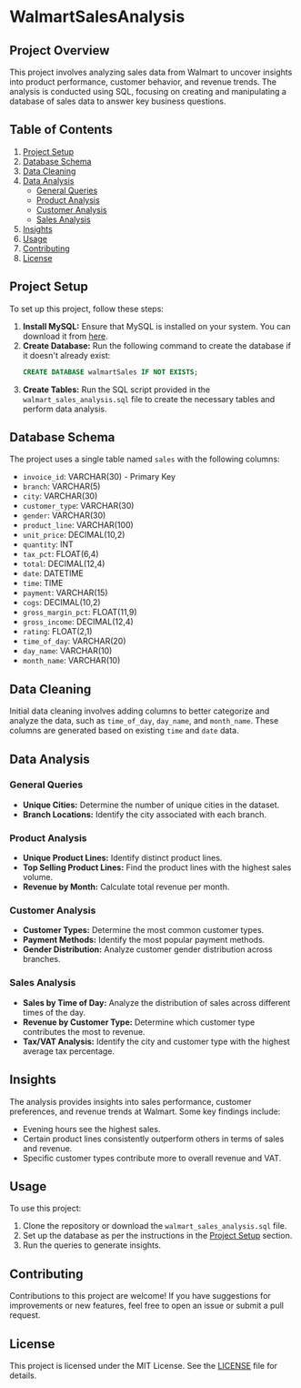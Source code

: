 # WalmartSalesAnalysis

## Project Overview

This project involves analyzing sales data from Walmart to uncover insights into product performance, customer behavior, and revenue trends. The analysis is conducted using SQL, focusing on creating and manipulating a database of sales data to answer key business questions.

## Table of Contents

1. [Project Setup](#project-setup)
2. [Database Schema](#database-schema)
3. [Data Cleaning](#data-cleaning)
4. [Data Analysis](#data-analysis)
    - [General Queries](#general-queries)
    - [Product Analysis](#product-analysis)
    - [Customer Analysis](#customer-analysis)
    - [Sales Analysis](#sales-analysis)
5. [Insights](#insights)
6. [Usage](#usage)
7. [Contributing](#contributing)
8. [License](#license)


## Project Setup

To set up this project, follow these steps:

1. **Install MySQL:** Ensure that MySQL is installed on your system. You can download it from [here](https://dev.mysql.com/downloads/).
2. **Create Database:** Run the following command to create the database if it doesn't already exist:
    ```sql
    CREATE DATABASE walmartSales IF NOT EXISTS;
    ```
3. **Create Tables:** Run the SQL script provided in the `walmart_sales_analysis.sql` file to create the necessary tables and perform data analysis.

## Database Schema

The project uses a single table named `sales` with the following columns:

- `invoice_id`: VARCHAR(30) - Primary Key
- `branch`: VARCHAR(5)
- `city`: VARCHAR(30)
- `customer_type`: VARCHAR(30)
- `gender`: VARCHAR(30)
- `product_line`: VARCHAR(100)
- `unit_price`: DECIMAL(10,2)
- `quantity`: INT
- `tax_pct`: FLOAT(6,4)
- `total`: DECIMAL(12,4)
- `date`: DATETIME
- `time`: TIME
- `payment`: VARCHAR(15)
- `cogs`: DECIMAL(10,2)
- `gross_margin_pct`: FLOAT(11,9)
- `gross_income`: DECIMAL(12,4)
- `rating`: FLOAT(2,1)
- `time_of_day`: VARCHAR(20)
- `day_name`: VARCHAR(10)
- `month_name`: VARCHAR(10)

## Data Cleaning

Initial data cleaning involves adding columns to better categorize and analyze the data, such as `time_of_day`, `day_name`, and `month_name`. These columns are generated based on existing `time` and `date` data.

## Data Analysis

### General Queries

- **Unique Cities:** Determine the number of unique cities in the dataset.
- **Branch Locations:** Identify the city associated with each branch.

### Product Analysis

- **Unique Product Lines:** Identify distinct product lines.
- **Top Selling Product Lines:** Find the product lines with the highest sales volume.
- **Revenue by Month:** Calculate total revenue per month.

### Customer Analysis

- **Customer Types:** Determine the most common customer types.
- **Payment Methods:** Identify the most popular payment methods.
- **Gender Distribution:** Analyze customer gender distribution across branches.

### Sales Analysis

- **Sales by Time of Day:** Analyze the distribution of sales across different times of the day.
- **Revenue by Customer Type:** Determine which customer type contributes the most to revenue.
- **Tax/VAT Analysis:** Identify the city and customer type with the highest average tax percentage.

## Insights

The analysis provides insights into sales performance, customer preferences, and revenue trends at Walmart. Some key findings include:

- Evening hours see the highest sales.
- Certain product lines consistently outperform others in terms of sales and revenue.
- Specific customer types contribute more to overall revenue and VAT.

## Usage

To use this project:

1. Clone the repository or download the `walmart_sales_analysis.sql` file.
2. Set up the database as per the instructions in the [Project Setup](#project-setup) section.
3. Run the queries to generate insights.

## Contributing

Contributions to this project are welcome! If you have suggestions for improvements or new features, feel free to open an issue or submit a pull request.

## License

This project is licensed under the MIT License. See the [LICENSE](LICENSE) file for details.


